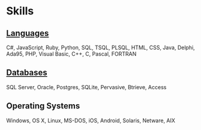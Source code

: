 # Skills

## [Languages](/languages)

C#, JavaScript, Ruby, Python, SQL, TSQL, PLSQL, HTML, CSS, Java, Delphi, Ada95, PHP, Visual Basic, C++, C, Pascal, FORTRAN

## [Databases](/db)

SQL Server, Oracle, Postgres, SQLite, Pervasive, Btrieve, Access

## Operating Systems

Windows, OS X, Linux, MS-DOS, iOS, Android, Solaris, Netware, AIX
